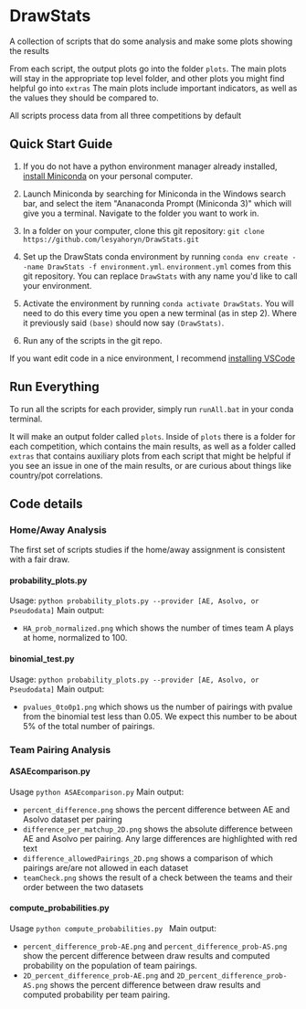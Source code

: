 # DrawStats
A collection of scripts that do some analysis and make some plots showing the results

From each script, the output plots go into the folder `plots`. The main plots will stay in the appropriate top level folder, and other plots you might find helpful go into `extras`
The main plots include important indicators, as well as the values they should be compared to.

All scripts process data from all three competitions by default


## Quick Start Guide

1. If you do not have a python environment manager already installed, [install Miniconda](https://docs.anaconda.com/free/miniconda/miniconda-install/) on your personal computer. 

2. Launch Miniconda by searching for Miniconda in the Windows search bar, and select the item "Ananaconda Prompt (Miniconda 3)" which will give you a terminal. Navigate to the folder you want to work in.

3. In a folder on your computer, clone this git repository: `git clone https://github.com/lesyahoryn/DrawStats.git`

4. Set up the DrawStats conda environment by running `conda env create --name DrawStats -f environment.yml`. `environment.yml` comes from this git repository. You can replace `DrawStats` with any name you'd like to call your environment.

5. Activate the environment by running `conda activate DrawStats`. You will need to do this every time you open a new terminal (as in step 2). Where it previously said `(base)` should now say `(DrawStats)`. 

6. Run any of the scripts in the git repo. 

If you want edit code in a nice environment, I recommend [installing VSCode](https://code.visualstudio.com/download)

## Run Everything
To run all the scripts for each provider, simply run `runAll.bat` in your conda terminal.

It will make an output folder called `plots`. Inside of `plots` there is a folder for each competition, which contains the main results, as well as a folder called `extras` that contains auxiliary plots from each script that might be helpful if you see an issue in one of the main results, or are curious about things like country/pot correlations.


## Code details

### Home/Away Analysis
The first set of scripts studies if the home/away assignment is consistent with a fair draw. 

#### probability_plots.py
Usage: `python probability_plots.py --provider [AE, Asolvo, or Pseudodata]` 
Main output: 
  * `HA_prob_normalized.png` which shows the number of times team A plays at home, normalized to 100. 

#### binomial_test.py
Usage: `python probability_plots.py --provider [AE, Asolvo, or Pseudodata]` 
Main output: 
  * `pvalues_0to0p1.png` which shows us the number of pairings with pvalue from the binomial test less than 0.05. We expect this number to be about 5% of the total number of pairings.

### Team Pairing Analysis

#### ASAEcomparison.py
Usage `python ASAEcomparison.py` 
Main output:
  *  `percent_difference.png` shows the percent difference between AE and Asolvo dataset per pairing
  *  `difference_per_matchup_2D.png` shows the absolute difference between AE and Asolvo per pairing. Any large differences are highlighted with red text
  * `difference_allowedPairings_2D.png` shows a comparison of which pairings are/are not allowed in each dataset
  * `teamCheck.png` shows the result of a check between the teams and their order between the two datasets

#### compute_probabilities.py
Usage `python compute_probabilities.py `
Main output:
  *  `percent_difference_prob-AE.png` and `percent_difference_prob-AS.png` show the percent difference between draw results and computed probability on the population of team pairings.
  * `2D_percent_difference_prob-AE.png` and `2D_percent_difference_prob-AS.png` shows the percent difference between draw results and computed probability per team pairing.
